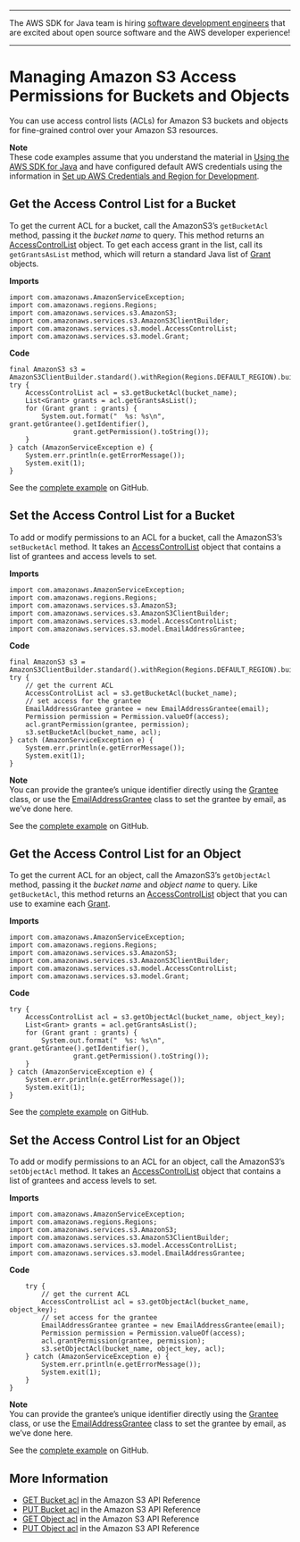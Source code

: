 --------

The AWS SDK for Java team is hiring [software development engineers](https://github.com/aws/aws-sdk-java-v2/issues/3156) that are excited about open source software and the AWS developer experience\!

--------

# Managing Amazon S3 Access Permissions for Buckets and Objects<a name="examples-s3-access-permissions"></a>

You can use access control lists \(ACLs\) for Amazon S3 buckets and objects for fine\-grained control over your Amazon S3 resources\.

**Note**  
These code examples assume that you understand the material in [Using the AWS SDK for Java](basics.md) and have configured default AWS credentials using the information in [Set up AWS Credentials and Region for Development](setup-credentials.md)\.

## Get the Access Control List for a Bucket<a name="get-the-access-control-list-for-a-bucket"></a>

To get the current ACL for a bucket, call the AmazonS3’s `getBucketAcl` method, passing it the *bucket name* to query\. This method returns an [AccessControlList](https://docs.aws.amazon.com/sdk-for-java/v1/reference/com/amazonaws/services/s3/model/AccessControlList.html) object\. To get each access grant in the list, call its `getGrantsAsList` method, which will return a standard Java list of [Grant](https://docs.aws.amazon.com/sdk-for-java/v1/reference/com/amazonaws/services/s3/model/Grant.html) objects\.

 **Imports** 

```
import com.amazonaws.AmazonServiceException;
import com.amazonaws.regions.Regions;
import com.amazonaws.services.s3.AmazonS3;
import com.amazonaws.services.s3.AmazonS3ClientBuilder;
import com.amazonaws.services.s3.model.AccessControlList;
import com.amazonaws.services.s3.model.Grant;
```

 **Code** 

```
final AmazonS3 s3 = AmazonS3ClientBuilder.standard().withRegion(Regions.DEFAULT_REGION).build();
try {
    AccessControlList acl = s3.getBucketAcl(bucket_name);
    List<Grant> grants = acl.getGrantsAsList();
    for (Grant grant : grants) {
        System.out.format("  %s: %s\n", grant.getGrantee().getIdentifier(),
                grant.getPermission().toString());
    }
} catch (AmazonServiceException e) {
    System.err.println(e.getErrorMessage());
    System.exit(1);
}
```

See the [complete example](https://github.com/awsdocs/aws-doc-sdk-examples/blob/master/java/example_code/s3/src/main/java/aws/example/s3/GetAcl.java) on GitHub\.

## Set the Access Control List for a Bucket<a name="set-the-access-control-list-for-a-bucket"></a>

To add or modify permissions to an ACL for a bucket, call the AmazonS3’s `setBucketAcl` method\. It takes an [AccessControlList](https://docs.aws.amazon.com/sdk-for-java/v1/reference/com/amazonaws/services/s3/model/AccessControlList.html) object that contains a list of grantees and access levels to set\.

 **Imports** 

```
import com.amazonaws.AmazonServiceException;
import com.amazonaws.regions.Regions;
import com.amazonaws.services.s3.AmazonS3;
import com.amazonaws.services.s3.AmazonS3ClientBuilder;
import com.amazonaws.services.s3.model.AccessControlList;
import com.amazonaws.services.s3.model.EmailAddressGrantee;
```

 **Code** 

```
final AmazonS3 s3 = AmazonS3ClientBuilder.standard().withRegion(Regions.DEFAULT_REGION).build();
try {
    // get the current ACL
    AccessControlList acl = s3.getBucketAcl(bucket_name);
    // set access for the grantee
    EmailAddressGrantee grantee = new EmailAddressGrantee(email);
    Permission permission = Permission.valueOf(access);
    acl.grantPermission(grantee, permission);
    s3.setBucketAcl(bucket_name, acl);
} catch (AmazonServiceException e) {
    System.err.println(e.getErrorMessage());
    System.exit(1);
}
```

**Note**  
You can provide the grantee’s unique identifier directly using the [Grantee](https://docs.aws.amazon.com/sdk-for-java/v1/reference/com/amazonaws/services/s3/model/Grantee.html) class, or use the [EmailAddressGrantee](https://docs.aws.amazon.com/sdk-for-java/v1/reference/com/amazonaws/services/s3/model/EmailAddressGrantee.html) class to set the grantee by email, as we’ve done here\.

See the [complete example](https://github.com/awsdocs/aws-doc-sdk-examples/blob/master/java/example_code/s3/src/main/java/aws/example/s3/SetAcl.java) on GitHub\.

## Get the Access Control List for an Object<a name="get-the-access-control-list-for-an-object"></a>

To get the current ACL for an object, call the AmazonS3’s `getObjectAcl` method, passing it the *bucket name* and *object name* to query\. Like `getBucketAcl`, this method returns an [AccessControlList](https://docs.aws.amazon.com/sdk-for-java/v1/reference/com/amazonaws/services/s3/model/AccessControlList.html) object that you can use to examine each [Grant](https://docs.aws.amazon.com/sdk-for-java/v1/reference/com/amazonaws/services/s3/model/Grant.html)\.

 **Imports** 

```
import com.amazonaws.AmazonServiceException;
import com.amazonaws.regions.Regions;
import com.amazonaws.services.s3.AmazonS3;
import com.amazonaws.services.s3.AmazonS3ClientBuilder;
import com.amazonaws.services.s3.model.AccessControlList;
import com.amazonaws.services.s3.model.Grant;
```

 **Code** 

```
try {
    AccessControlList acl = s3.getObjectAcl(bucket_name, object_key);
    List<Grant> grants = acl.getGrantsAsList();
    for (Grant grant : grants) {
        System.out.format("  %s: %s\n", grant.getGrantee().getIdentifier(),
                grant.getPermission().toString());
    }
} catch (AmazonServiceException e) {
    System.err.println(e.getErrorMessage());
    System.exit(1);
}
```

See the [complete example](https://github.com/awsdocs/aws-doc-sdk-examples/blob/master/java/example_code/s3/src/main/java/aws/example/s3/GetAcl.java) on GitHub\.

## Set the Access Control List for an Object<a name="set-the-access-control-list-for-an-object"></a>

To add or modify permissions to an ACL for an object, call the AmazonS3’s `setObjectAcl` method\. It takes an [AccessControlList](https://docs.aws.amazon.com/sdk-for-java/v1/reference/com/amazonaws/services/s3/model/AccessControlList.html) object that contains a list of grantees and access levels to set\.

 **Imports** 

```
import com.amazonaws.AmazonServiceException;
import com.amazonaws.regions.Regions;
import com.amazonaws.services.s3.AmazonS3;
import com.amazonaws.services.s3.AmazonS3ClientBuilder;
import com.amazonaws.services.s3.model.AccessControlList;
import com.amazonaws.services.s3.model.EmailAddressGrantee;
```

 **Code** 

```
    try {
        // get the current ACL
        AccessControlList acl = s3.getObjectAcl(bucket_name, object_key);
        // set access for the grantee
        EmailAddressGrantee grantee = new EmailAddressGrantee(email);
        Permission permission = Permission.valueOf(access);
        acl.grantPermission(grantee, permission);
        s3.setObjectAcl(bucket_name, object_key, acl);
    } catch (AmazonServiceException e) {
        System.err.println(e.getErrorMessage());
        System.exit(1);
    }
}
```

**Note**  
You can provide the grantee’s unique identifier directly using the [Grantee](https://docs.aws.amazon.com/sdk-for-java/v1/reference/com/amazonaws/services/s3/model/Grantee.html) class, or use the [EmailAddressGrantee](https://docs.aws.amazon.com/sdk-for-java/v1/reference/com/amazonaws/services/s3/model/EmailAddressGrantee.html) class to set the grantee by email, as we’ve done here\.

See the [complete example](https://github.com/awsdocs/aws-doc-sdk-examples/blob/master/java/example_code/s3/src/main/java/aws/example/s3/SetAcl.java) on GitHub\.

## More Information<a name="more-information"></a>
+  [GET Bucket acl](http://docs.aws.amazon.com/AmazonS3/latest/API/RESTBucketGETacl.html) in the Amazon S3 API Reference
+  [PUT Bucket acl](http://docs.aws.amazon.com/AmazonS3/latest/API/RESTBucketPUTacl.html) in the Amazon S3 API Reference
+  [GET Object acl](http://docs.aws.amazon.com/AmazonS3/latest/API/RESTObjectGETacl.html) in the Amazon S3 API Reference
+  [PUT Object acl](http://docs.aws.amazon.com/AmazonS3/latest/API/RESTObjectPUTacl.html) in the Amazon S3 API Reference